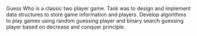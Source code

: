 Guess Who is a classic two player game. Task was to design and implement data structures to store game
information and players. Develop algorithms to play games using random guessing player and binary search
guessing player based on decrease and conquer principle. 
